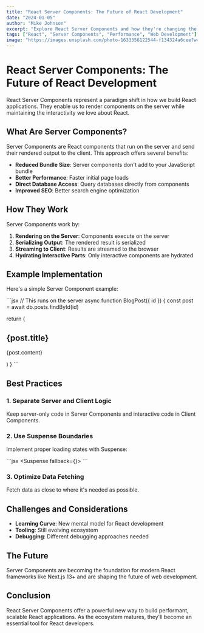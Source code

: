 ```yaml
---
title: "React Server Components: The Future of React Development"
date: "2024-01-05"
author: "Mike Johnson"
excerpt: "Explore React Server Components and how they're changing the way we build React applications with better performance and user experience."
tags: ["React", "Server Components", "Performance", "Web Development"]
image: "https://images.unsplash.com/photo-1633356122544-f134324a6cee?w=800&h=400&fit=crop"
---
```


# React Server Components: The Future of React Development

React Server Components represent a paradigm shift in how we build React applications. They enable us to render components on the server while maintaining the interactivity we love about React.

## What Are Server Components?

Server Components are React components that run on the server and send their rendered output to the client. This approach offers several benefits:

- **Reduced Bundle Size**: Server components don't add to your JavaScript bundle
- **Better Performance**: Faster initial page loads
- **Direct Database Access**: Query databases directly from components
- **Improved SEO**: Better search engine optimization

## How They Work

Server Components work by:

1. **Rendering on the Server**: Components execute on the server
2. **Serializing Output**: The rendered result is serialized
3. **Streaming to Client**: Results are streamed to the browser
4. **Hydrating Interactive Parts**: Only interactive components are hydrated

## Example Implementation

Here's a simple Server Component example:

\`\`\`jsx
// This runs on the server
async function BlogPost({ id }) {
  const post = await db.posts.findById(id)
  
  return (
    <article>
      <h1>{post.title}</h1>
      <p>{post.content}</p>
      <ClientButton postId={id} />
    </article>
  )
}
\`\`\`

## Best Practices

### 1. Separate Server and Client Logic
Keep server-only code in Server Components and interactive code in Client Components.

### 2. Use Suspense Boundaries
Implement proper loading states with Suspense:

\`\`\`jsx
<Suspense fallback={<Loading />}>
  <ServerComponent />
</Suspense>
\`\`\`

### 3. Optimize Data Fetching
Fetch data as close to where it's needed as possible.

## Challenges and Considerations

- **Learning Curve**: New mental model for React development
- **Tooling**: Still evolving ecosystem
- **Debugging**: Different debugging approaches needed

## The Future

Server Components are becoming the foundation for modern React frameworks like Next.js 13+ and are shaping the future of web development.

## Conclusion

React Server Components offer a powerful new way to build performant, scalable React applications. As the ecosystem matures, they'll become an essential tool for React developers.
